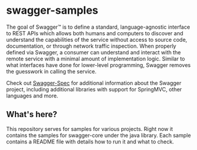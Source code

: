 # swagger-samples

The goal of Swagger™ is to define a standard, language-agnostic interface to REST APIs which allows both humans and 
computers to discover and understand the capabilities of the service without access to source code, documentation, or 
through network traffic inspection. When properly defined via Swagger, a consumer can understand and interact with the 
remote service with a minimal amount of implementation logic. Similar to what interfaces have done for lower-level 
programming, Swagger removes the guesswork in calling the service.

Check out [Swagger-Spec](https://github.com/swagger-api/swagger-spec) for additional information about the Swagger 
project, including additional libraries with support for SpringMVC, other languages and more.
 
## What's here?
 
This repository serves for samples for various projects. Right now it contains the samples for swagger-core under
the java library. Each sample contains a README file with details how to run it and what to check.
